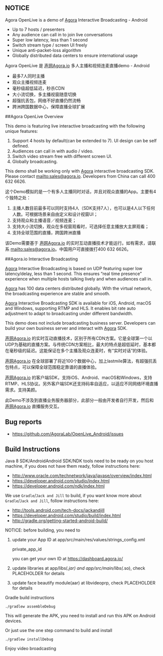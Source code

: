 ## NOTICE

Agora OpenLive is a demo of [Agora](http://www.agora.io) Interactive Broadcasting - Android

* Up to 7 hosts / presenters
* Any audience can call in to join live conversations
* Super low latency, less than 1 second
* Switch stream type / screen UI freely
* Unique anti-packet-loss algorithm
* Globally distributed data centers to ensure international usage

Agora OpenLive 是 [声网Agora.io](http://cn.agora.io) 多人主播和视频连麦直播demo - Android

* 最多7人同时主播
* 观众主播视频连麦
* 毫秒级超低延迟，秒杀CDN
* 大小流切换，多主播视窗随意切换
* 超强抗丢包，网络不好直播仍然流畅
* 跨洲跨国数据中心，保障直播全球扩展

##Agora OpenLive Overview

This demo is featuring live interactive broadcasting with the following unique features:

1. Support 4 hosts by default(can be extended to 7). UI design can be self defined.
2. Audiences can call in with audio / video.
3. Switch video stream free with different screen UI.
4. Globally broadcasting.

This demo shall be working only with [Agora](http://www.agora.io) interactive broadcasting SDK. Please contact  <mailto:sales@agora.io>. Developers from China can call 400 632 6626.

这个Demo模拟的是一个有多人主播同时对话，并且对观众直播的App。主要有4个独特之处：

1. 主播人数目前最多可以同时支持4人（SDK支持7人），也可以是4人以下任何人数。可根据场景来自由定义和设计视窗UI；
2. 支持观众和主播语音／视频连麦；
3. 支持大小流切换，观众在多视窗观看时，可选择任意主播放大主屏观看；
4. 支持全球范围的直播，跨国跨洲直播

该Demo需要基于 [声网Agora.io](http://cn.agora.io) 的实时互动直播技术才能运行。如有需求，请联系 <mailto:sales@agora.io>。中国用户可直接拨打400 632 6626。

##Agora.io Interactive Broadcasting

[Agora](http://www.agora.io) Interactive Broadcasting is based on UDP featuring super low latency/delay, less than 1 second. This ensures “real time presence” experience when multiple hosts talking lively and when audiences call in.

[Agora](http://www.agora.io) has 100 data centers distributed globally. With the virtual network, the broadcasting experience are stable and smooth.

[Agora](http://www.agora.io) Interactive Broadcasting SDK is available for iOS, Android, macOS and Windows, supporting RTMP and HLS. It enables bit rate auto adjustment to adapt to broadcasting under different bandwidth.

This demo does not include broadcasting business server. Developers can build your own business server and interact with [Agora](http://www.agora.io) SDK.

[声网Agora.io](http://cn.agora.io) 的实时互动直播技术，区别于所有CDN方案。它是全球第一个以UDP为基础的直播方案。与传统CDN方案相比，最大的特点是超低延时，基本都在毫秒级的延迟。这能保证在多个主播及观众连麦时，有“实时对话”的体验。

[声网Agora.io](http://cn.agora.io) 在全球部署了将近100个数据中心，加上lastmile算法，有超强抗丢包特点，可以保障全球范围稳定靠谱的直播体验。

[声网Agora.io](http://cn.agora.io) 的客户端SDK，支持iOS、Android、macOS和Windows，支持RTMP、HLS协议。另外客户端SDK还支持码率自适应，以适应不同网络环境直播需求。支持美颜。

此Demo不涉及到直播业务服务器部分，此部分一般由开发者自行开发，然后和 [声网Agora.io](http://cn.agora.io) 直播服务交互。


## Bug reports

* https://github.com/AgoraLab/OpenLive_Android/issues


## Build Instructions

Java 8 SDK/AndroidAndroid SDK/NDK tools need to be ready on you host machine, if you does not have them ready, follow instructions here:

* http://www.oracle.com/technetwork/java/javase/overview/index.html
* https://developer.android.com/studio/index.html
* https://developer.android.com/ndk/index.html


We use `Gradle`/`Jack and Jill` to build, if you want know more about `Gradle`/`Jack and Jill`, follow instructions here:

* http://tools.android.com/tech-docs/jackandjill
* https://developer.android.com/studio/build/index.html
* http://gradle.org/getting-started-android-build/



NOTICE: before building, you need to


1. update your App ID at app/src/main/res/values/strings_config.xml

	private_app_id

	you can get your own ID at https://dashboard.agora.io/


2. update libraries at app/libs(*.jar) and app/src/main/libs(*.so), check PLACEHOLDER for details


3. update face beautify module(aar) at libvideoprp, check PLACEHOLDER for details


Gradle build instructions

	./gradlew assembleDebug
This will generate the APK, you need to install and run this APK on Android devices.

Or just use the one step command to build and install 

	./gradlew installDebug


Enjoy video broadcasting
